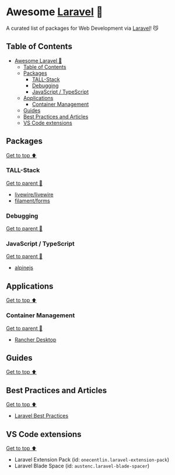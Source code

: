 # Awesome [Laravel](https://laravel.com/) 🐘

A curated list of packages for Web Development via [Laravel](https://laravel.com/)! 😼

## Table of Contents

- [Awesome Laravel 🐘](#awesome-laravel-)
  - [Table of Contents](#table-of-contents)
  - [Packages](#packages)
    - [TALL-Stack](#tall-stack)
    - [Debugging](#debugging)
    - [JavaScript / TypeScript](#javascript--typescript)
  - [Applications](#applications)
    - [Container Management](#container-management)
  - [Guides](#guides)
  - [Best Practices and Articles](#best-practices-and-articles)
  - [VS Code extensions](#vs-code-extensions)

## Packages

[Get to top ⬆️](#table-of-contents)

### TALL-Stack

[Get to parent 🧛](#packages)

- [livewire/livewire](https://laravel-livewire.com/)
- [filament/forms](https://filamentphp.com/docs/forms)

### Debugging

[Get to parent 🧛](#packages)

### JavaScript / TypeScript

[Get to parent 🧛](#packages)

- [alpinejs](https://alpinejs.dev/)

## Applications

[Get to top ⬆️](#table-of-contents)

### Container Management

[Get to parent 🧛](#applications)

- [Rancher Desktop](https://rancherdesktop.io/)

## Guides

[Get to top ⬆️](#table-of-contents)

## Best Practices and Articles

[Get to top ⬆️](#table-of-contents)

- [Laravel Best Practices](https://github.com/alexeymezenin/laravel-best-practices/)

## VS Code extensions

[Get to top ⬆️](#table-of-contents)

- Laravel Extension Pack (id: `onecentlin.laravel-extension-pack`)
- Laravel Blade Space (id: `austenc.laravel-blade-spacer`)
